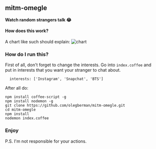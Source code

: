 ## mitm-omegle

**Watch random strangers talk 😂**

#### How does this work?

A chart like such should explain:
![chart](https://cloud.githubusercontent.com/assets/6267340/9078160/f591dd3a-3b07-11e5-88c7-aef8967e04fb.png)

### How do I run this?

First of all, don't forget to change the interests. Go into `index.coffee` and put in interests that you want your stranger to chat about.
```
  interests: ['Instagram', 'Snapchat', 'BTS']
```

After all do:
```
npm install coffee-script -g
npm install nodemon -g
git clone https://github.com/olegberman/mitm-omegle.git
cd mitm-omegle
npm install
nodemon index.coffee
```

### Enjoy
P.S. I'm not responsible for your actions.
